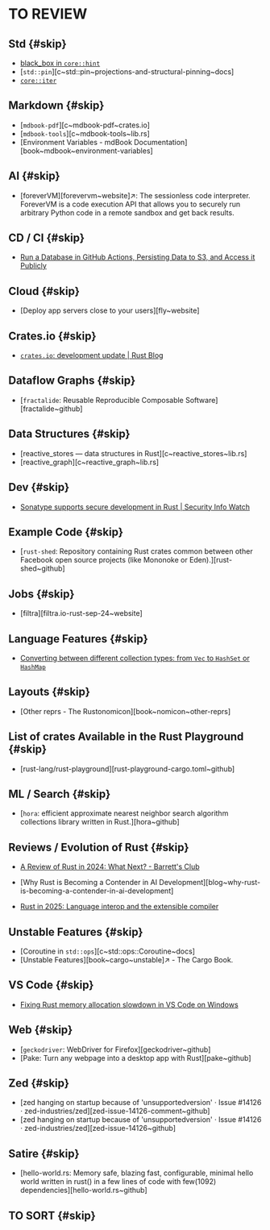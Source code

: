 # TO REVIEW

## Std {#skip}

- [black_box in `core::hint`](https://doc.rust-lang.org/core/hint/fn.black_box.html)
- [`std::pin`][c~std::pin~projections-and-structural-pinning~docs]
- [`core::iter`](https://doc.rust-lang.org/stable/core/iter#for-loops-and-intoiterator)

## Markdown {#skip}

- [`mdbook-pdf`][c~mdbook-pdf~crates.io]
- [`mdbook-tools`][c~mdbook-tools~lib.rs]
- [Environment Variables - mdBook Documentation][book~mdbook~environment-variables]

## AI {#skip}

- [foreverVM][forevervm~website]↗: The sessionless code interpreter. ForeverVM is a code execution API that allows you to securely run arbitrary Python code in a remote sandbox and get back results.

## CD / CI {#skip}

- [Run a Database in GitHub Actions, Persisting Data to S3, and Access it Publicly](https://wesql.io/blog/use-github-actions-as-database)

## Cloud {#skip}

- [Deploy app servers close to your users][fly~website]

## Crates.io {#skip}

- [`crates.io`: development update | Rust Blog](https://blog.rust-lang.org/2025/02/05/crates-io-development-update.html)

## Dataflow Graphs {#skip}

- [`fractalide`: Reusable Reproducible Composable Software][fractalide~github]

## Data Structures {#skip}

- [reactive_stores — data structures in Rust][c~reactive_stores~lib.rs]
- [reactive_graph][c~reactive_graph~lib.rs]

## Dev {#skip}

- [Sonatype supports secure development in Rust | Security Info Watch](https://www.securityinfowatch.com/cybersecurity/press-release/55277880/sonatype-supports-secure-development-in-rust)

## Example Code {#skip}

- [`rust-shed`: Repository containing Rust crates common between other Facebook open source projects (like Mononoke or Eden).][rust-shed~github]

## Jobs {#skip}

- [filtra][filtra.io-rust-sep-24~website]

## Language Features {#skip}

- [Converting between different collection types: from `Vec` to `HashSet` or `HashMap`](https://www.slingacademy.com/article/converting-between-different-collection-types-from-vec-t-to-hashset-t-or-hashmap-t-u)

## Layouts {#skip}

- [Other reprs - The Rustonomicon][book~nomicon~other-reprs]

## List of crates Available in the Rust Playground {#skip}

- [rust-lang/rust-playground][rust-playground-cargo.toml~github]

## ML / Search {#skip}

- [`hora`: efficient approximate nearest neighbor search algorithm collections library written in Rust.][hora~github]

## Reviews / Evolution of Rust {#skip}

- [A Review of Rust in 2024: What Next? - Barrett's Club](https://barretts.club/posts/rust_review_2024)

- [Why Rust is Becoming a Contender in AI Development][blog~why-rust-is-becoming-a-contender-in-ai-development]

- [Rust in 2025: Language interop and the extensible compiler](https://smallcultfollowing.com/babysteps/blog/2025/03/18/lang-interop-extensibility)

## Unstable Features {#skip}

- [Coroutine in `std::ops`][c~std::ops::Coroutine~docs]
- [Unstable Features][book~cargo~unstable]↗ - The Cargo Book.

## VS Code {#skip}

- [Fixing Rust memory allocation slowdown in VS Code on Windows](https://zaynar.co.uk/posts/vs-code-debug-heap)

## Web {#skip}

- [`geckodriver`: WebDriver for Firefox][geckodriver~github]
- [Pake: Turn any webpage into a desktop app with Rust][pake~github]

## Zed {#skip}

- [zed hanging on startup because of 'unsupportedversion' · Issue #14126 · zed-industries/zed][zed-issue-14126-comment~github]
- [zed hanging on startup because of 'unsupportedversion' · Issue #14126 · zed-industries/zed][zed-issue-14126~github]

## Satire {#skip}

- [hello-world.rs: Memory safe, blazing fast, configurable, minimal hello world written in rust() in a few lines of code with few(1092) dependencies][hello-world.rs~github]

## TO SORT {#skip}
